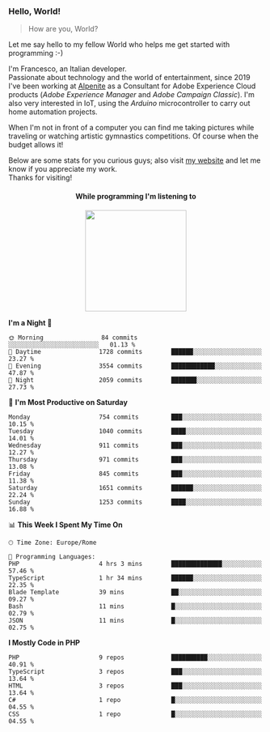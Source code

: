 ### Hello, World!

> How are you, World?

Let me say hello to my fellow World who helps me get started with programming :-)

I'm Francesco, an Italian developer.  
Passionate about technology and the world of entertainment, since 2019 I've been working at [Alpenite](https://www.alpenite.com) as a Consultant for Adobe Experience Cloud products (*Adobe Experience Manager* and *Adobe Campaign Classic*). I'm also very interested in IoT, using the *Arduino* microcontroller to carry out home automation projects.

When I'm not in front of a computer you can find me taking pictures while traveling or watching artistic gymnastics competitions. Of course when the budget allows it!

Below are some stats for you curious guys; also visit [my website](https://www.francescorega.eu) and let me know if you appreciate my work.  
Thanks for visiting!

<div align="center">
  <h4>While programming I'm listening to</h4>
  <a href="https://apps.francescorega.eu/now-playing/11147232609" target="_blank"><img src="https://apps.francescorega.eu/now-playing/11147232609" width="200"></a>
</div>

<!--START_SECTION:waka-->
**I'm a Night 🦉** 

```text
🌞 Morning                84 commits          ░░░░░░░░░░░░░░░░░░░░░░░░░   01.13 % 
🌆 Daytime                1728 commits        ██████░░░░░░░░░░░░░░░░░░░   23.27 % 
🌃 Evening                3554 commits        ████████████░░░░░░░░░░░░░   47.87 % 
🌙 Night                  2059 commits        ███████░░░░░░░░░░░░░░░░░░   27.73 % 
```
📅 **I'm Most Productive on Saturday** 

```text
Monday                   754 commits         ███░░░░░░░░░░░░░░░░░░░░░░   10.15 % 
Tuesday                  1040 commits        ████░░░░░░░░░░░░░░░░░░░░░   14.01 % 
Wednesday                911 commits         ███░░░░░░░░░░░░░░░░░░░░░░   12.27 % 
Thursday                 971 commits         ███░░░░░░░░░░░░░░░░░░░░░░   13.08 % 
Friday                   845 commits         ███░░░░░░░░░░░░░░░░░░░░░░   11.38 % 
Saturday                 1651 commits        ██████░░░░░░░░░░░░░░░░░░░   22.24 % 
Sunday                   1253 commits        ████░░░░░░░░░░░░░░░░░░░░░   16.88 % 
```


📊 **This Week I Spent My Time On** 

```text
🕑︎ Time Zone: Europe/Rome

💬 Programming Languages: 
PHP                      4 hrs 3 mins        ██████████████░░░░░░░░░░░   57.46 % 
TypeScript               1 hr 34 mins        ██████░░░░░░░░░░░░░░░░░░░   22.35 % 
Blade Template           39 mins             ██░░░░░░░░░░░░░░░░░░░░░░░   09.27 % 
Bash                     11 mins             █░░░░░░░░░░░░░░░░░░░░░░░░   02.79 % 
JSON                     11 mins             █░░░░░░░░░░░░░░░░░░░░░░░░   02.75 % 
```

**I Mostly Code in PHP** 

```text
PHP                      9 repos             ██████████░░░░░░░░░░░░░░░   40.91 % 
TypeScript               3 repos             ███░░░░░░░░░░░░░░░░░░░░░░   13.64 % 
HTML                     3 repos             ███░░░░░░░░░░░░░░░░░░░░░░   13.64 % 
C#                       1 repo              █░░░░░░░░░░░░░░░░░░░░░░░░   04.55 % 
CSS                      1 repo              █░░░░░░░░░░░░░░░░░░░░░░░░   04.55 % 
```




<!--END_SECTION:waka-->
